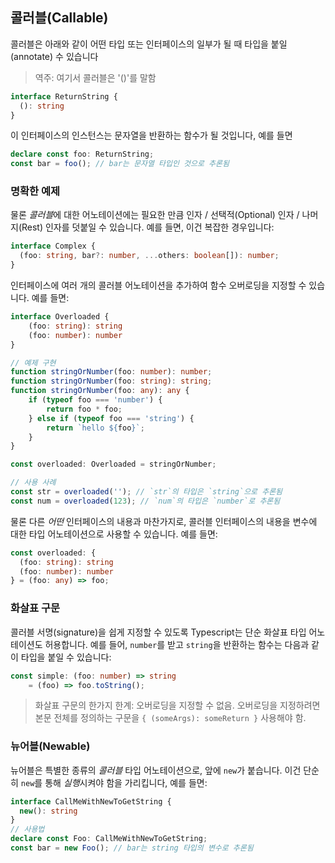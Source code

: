 ## 콜러블(Callable)
콜러블은 아래와 같이 어떤 타입 또는 인터페이스의 일부가 될 때 타입을 붙일(annotate) 수 있습니다

> 역주: 여기서 콜러블은 '()'를 말함

```ts
interface ReturnString {
  (): string
}
```
이 인터페이스의 인스턴스는 문자열을 반환하는 함수가 될 것입니다, 예를 들면

```ts
declare const foo: ReturnString;
const bar = foo(); // bar는 문자열 타입인 것으로 추론됨
```

### 명확한 예제
물론 *콜러블*에 대한 어노테이션에는 필요한 만큼 인자 / 선택적(Optional) 인자 / 나머지(Rest) 인자를 덧붙일 수 있습니다. 예를 들면, 이건 복잡한 경우입니다:

```ts
interface Complex {
  (foo: string, bar?: number, ...others: boolean[]): number;
}
```

인터페이스에 여러 개의 콜러블 어노테이션을 추가하여 함수 오버로딩을 지정할 수 있습니다. 예를 들면:

```ts
interface Overloaded {
    (foo: string): string
    (foo: number): number
}

// 예제 구현
function stringOrNumber(foo: number): number;
function stringOrNumber(foo: string): string;
function stringOrNumber(foo: any): any {
    if (typeof foo === 'number') {
        return foo * foo;
    } else if (typeof foo === 'string') {
        return `hello ${foo}`;
    }
}

const overloaded: Overloaded = stringOrNumber;

// 사용 사례
const str = overloaded(''); // `str`의 타입은 `string`으로 추론됨
const num = overloaded(123); // `num`의 타입은 `number`로 추론됨
```

물론 다른 *어떤* 인터페이스의 내용과 마찬가지로, 콜러블 인터페이스의 내용을 변수에 대한 타입 어노테이션으로 사용할 수 있습니다. 예를 들면:

```ts
const overloaded: {
  (foo: string): string
  (foo: number): number
} = (foo: any) => foo;
```

### 화살표 구문
콜러블 서명(signature)을 쉽게 지정할 수 있도록 Typescript는 단순 화살표 타입 어노테이션도 허용합니다. 예를 들어, `number`를 받고 `string`을 반환하는 함수는 다음과 같이 타입을 붙일 수 있습니다:

```ts
const simple: (foo: number) => string
    = (foo) => foo.toString();
```

> 화살표 구문의 한가지 한계: 오버로딩을 지정할 수 없음. 오버로딩을 지정하려면 본문 전체를 정의하는 구문을 `{ (someArgs): someReturn }` 사용해야 함.

### 뉴어블(Newable)

뉴어블은 특별한 종류의 *콜러블* 타입 어노테이션으로, 앞에 `new`가 붙습니다. 이건 단순히 `new`를 통해 *실행*시켜야 함을 가리킵니다, 예를 들면:

```ts
interface CallMeWithNewToGetString {
  new(): string
}
// 사용법
declare const Foo: CallMeWithNewToGetString;
const bar = new Foo(); // bar는 string 타입의 변수로 추론됨
```
